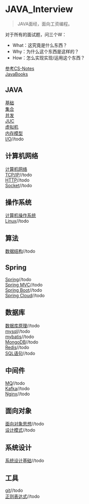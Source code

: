 # JAVA_Interview  

> JAVA面经，面向工资编程。

对于所有的面试题，问三个W：  
- What：这究竟是什么东西？
- Why：为什么这个东西是这样的？
- How：怎么实现实现/运用这个东西？

[参考CS-Notes](https://github.com/CyC2018/CS-Notes)   
[JavaBooks](https://github.com/DreamCats/JavaBooks)   


## JAVA 
[基础](https://github.com/YZcxy/JAVA_Interview/blob/main/JAVA/%E5%9F%BA%E7%A1%80.md)   
[集合](https://github.com/YZcxy/JAVA_Interview/blob/main/JAVA/%E9%9B%86%E5%90%88.md)    
[并发](https://github.com/YZcxy/JAVA_Interview/blob/main/JAVA/%E5%B9%B6%E5%8F%91.md)   
[JUC](https://github.com/YZcxy/JAVA_Interview/blob/main/JAVA/JUC.md)   
[虚拟机](https://github.com/YZcxy/JAVA_Interview/blob/main/JAVA/%E8%99%9A%E6%8B%9F%E6%9C%BA.md)   
[内存模型](https://github.com/YZcxy/JAVA_Interview/blob/main/JAVA/%E5%86%85%E5%AD%98%E6%A8%A1%E5%9E%8B.md)   
[I/O]()//todo   

## 计算机网络  
[计算机网络](https://github.com/YZcxy/JAVA_Interview/blob/main/%E8%AE%A1%E7%AE%97%E6%9C%BA%E7%BD%91%E7%BB%9C%E7%9F%A5%E8%AF%86/%E8%AE%A1%E7%AE%97%E6%9C%BA%E7%BD%91%E7%BB%9C%E7%9F%A5%E8%AF%86.md)    
[TCP/IP]()//todo   
[HTTP]()//todo   
[Socket]()//todo   

## 操作系统 
[计算机操作系统](https://github.com/YZcxy/JAVA_Interview/blob/main/%E6%93%8D%E4%BD%9C%E7%B3%BB%E7%BB%9F/%E8%AE%A1%E7%AE%97%E6%9C%BA%E6%93%8D%E4%BD%9C%E7%B3%BB%E7%BB%9F.md)    
[Linux]()//todo   

## 算法  
[数据结构]()//todo   

## Spring  
[Spring]()//todo   
[Spring MVC]()//todo   
[Spring Boot]()//todo   
[Spring Cloud]()//todo   

## 数据库    
[数据库原理]()//todo   
[mysql]()//todo   
[mybatis]()//todo   
[MongoDB]()//todo   
[Redis]()//todo   
[SQL语句]()//todo   

## 中间件  
[MQ]()//todo   
[Kafka]()//todo   
[Nginx]()//todo   

## 面向对象  
[面向对象思想]()//todo   
[设计模式]()//todo   

## 系统设计  
[系统设计基础]()//todo   

## 工具
[git]()//todo   
[正则表达式]()//todo   
